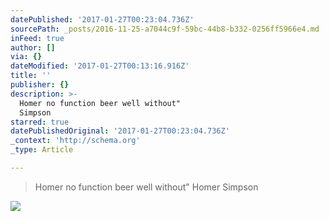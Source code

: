 ```yaml
---
datePublished: '2017-01-27T00:23:04.736Z'
sourcePath: _posts/2016-11-25-a7044c9f-59bc-44b8-b332-0256ff5966e4.md
inFeed: true
author: []
via: {}
dateModified: '2017-01-27T00:13:16.916Z'
title: ''
publisher: {}
description: >-
  Homer no function beer well without"                                    Homer
  Simpson
starred: true
datePublishedOriginal: '2017-01-27T00:23:04.736Z'
_context: 'http://schema.org'
_type: Article

---
```

> Homer no function beer well without" Homer Simpson

![](https://the-grid-user-content.s3-us-west-2.amazonaws.com/70e6b90f-46c8-4462-8edb-26f2a9cfe741.jpg)